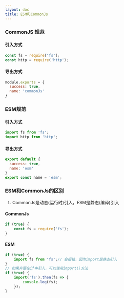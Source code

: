 ```yaml
---
layout: doc
title: ESM和CommonJs    
---
```


### CommonJS 规范
#### 引入方式
```js
const fs = require('fs');
const http = require('http');
```
#### 导出方式
```js
module.exports = {
  success: true,
  name: 'commonJs'
}
```
### ESM规范
#### 引入方式
```js
import fs from 'fs';
import http from 'http';
```
#### 导出方式
```js
export default {
  success: true,
  name: 'esm'
}
export const name = 'esm';
```

### ESM和CommonJs的区别
1. CommonJs是动态(运行时)引入，ESM是静态(编译)引入
#### CommonJs
```js  
if (true) {
    const fs = require('fs');
}
```
#### ESM
```js
if (true) {
    import fs from 'fs';// 会报错，因为import是静态引入
}
// 如果非要在if中引入，可以使用import()方法
if (true) {
    import('fs').then(fs => {
        console.log(fs);
    });
}
```


